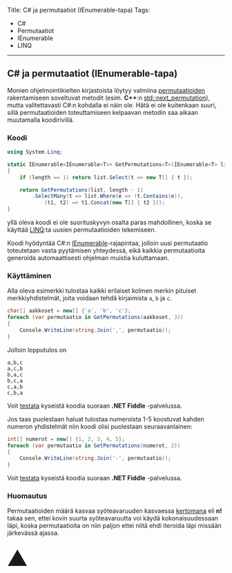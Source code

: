 Title: C# ja permutaatiot (IEnumerable-tapa)
Tags: 
  - C#
  - Permutaatiot
  - IEnumerable
  - LINQ
---

## C# ja permutaatiot (IEnumerable-tapa)

Monien ohjelmointikielten kirjastoista löytyy valmiina [permutaatioiden](https://fi.wikipedia.org/wiki/Permutaatio) rakentamiseen soveltuvat metodit (esim. **C++**:n [std::next_permutation](https://en.cppreference.com/w/cpp/algorithm/next_permutation)), mutta valitettavasti C#:n kohdalla ei näin ole. Hätä ei ole kuitenkaan suuri, sillä permutaatioiden toteuttamiseen kelpaavan metodin saa aikaan muutamalla koodirivillä.

### Koodi

```cs
using System.Linq;

static IEnumerable<IEnumerable<T>> GetPermutations<T>(IEnumerable<T> list, int length)
{
    if (length == 1) return list.Select(t => new T[] { t });

    return GetPermutations(list, length - 1)
        .SelectMany(t => list.Where(e => !t.Contains(e)),
            (t1, t2) => t1.Concat(new T[] { t2 }));
}
```
yllä oleva koodi ei ole suorituskyvyn osalta paras mahdollinen, koska se käyttää [LINQ](https://fi.wikipedia.org/wiki/LINQ):ta uusien permutaatioiden tekemiseen.

Koodi hyödyntää C#:n [IEnumerable](https://learn.microsoft.com/en-us/dotnet/api/system.collections.ienumerable?view=net-7.0)-rajapintaa, jolloin uusi permutaatio toteutetaan vasta pyytämisen yhteydessä, eikä kaikkia permutaatioita generoida automaattisesti ohjelman muistia kuluttamaan.

### Käyttäminen

Alla oleva esimerkki tulostaa kaikki erilaiset kolmen merkin pituiset merkkiyhdistelmät, joita voidaan tehdä kirjaimista `a`, `b` ja `c`.
```cs
char[] aakkoset = new[] {'a', 'b', 'c'};
foreach (var permutaatio in GetPermutations(aakkoset, 3))
{
    Console.WriteLine(string.Join(',', permutaatio));	
}
```
Jolloin lopputulos on
```
a,b,c
a,c,b
b,a,c
b,c,a
c,a,b
c,b,a
```
Voit [testata](https://dotnetfiddle.net/PMObOJ) kyseistä koodia suoraan **.NET Fiddle** -palvelussa.

Jos taas puolestaan haluat tulostaa numeroista 1-5 koostuvat kahden numeron yhdistelmät niin koodi olisi puolestaan seuraavanlainen:
```cs
int[] numerot = new[] {1, 2, 3, 4, 5};
foreach (var permutaatio in GetPermutations(numerot, 2))
{
    Console.WriteLine(string.Join('-', permutaatio));	
}
```
Voit [testata](https://dotnetfiddle.net/thzPf1) kyseistä koodia suoraan **.NET Fiddle** -palvelussa.

### Huomautus

Permutaatioiden määrä kasvaa syöteavaruuden kasvaessa [kertomana](https://fi.wikipedia.org/wiki/Kertoma) eli **n!** takaa sen, ettei kovin suurta syöteavaruutta voi käydä kokonaisuudessaan läpi, koska permutaatioita on niin paljon ettei niitä ehdi iteroida läpi missään järkevässä ajassa.

<span style="font-size:4em;">⛰️</span>